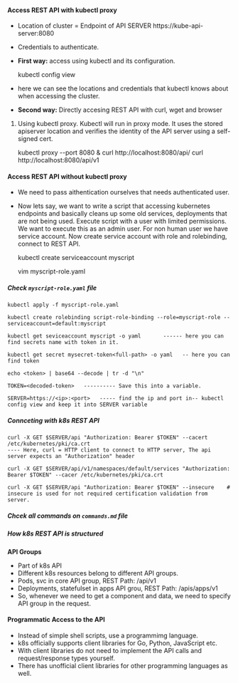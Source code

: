 #### Access REST API with kubectl proxy
- Location of cluster = Endpoint of API SERVER https://kube-api-server:8080
- Credentials to authenticate.
- **First way:** access using kubectl and its configuration.

    kubectl config view

- here we can see the locations and credentials that kubectl knows about when accessing the cluster.
- **Second way:** Directly accesing REST API with curl, wget and browser 
1. Using kubectl proxy. Kubectl will run in proxy mode. It uses the stored apiserver location and verifies the identity of the API server using a self-signed cert.
    
    kubectl proxy --port 8080 &
    curl http://localhost:8080/api/
    curl http://localhost:8080/api/v1

#### Access REST API without kubectl proxy
- We need to pass aithentication ourselves that needs authenticated user.
- Now lets say, we want to write a script that accessing kubernetes endpoints and basically cleans up some old services, deployments that are not being used. Execute script with a user with limited permissions. We want to execute this as an admin user. For non human user we have service account. Now create service account with role and rolebinding, connect to REST API.

    kubectl create serviceaccount myscript

    vim myscript-role.yaml   

##### Check ```myscript-role.yaml``` file

    kubectl apply -f myscript-role.yaml   

    kubectl create rolebinding script-role-binding --role=myscript-role --serviceaccount=default:myscript

    kubectl get seviceaccount myscript -o yaml       ------ here you can find secrets name with token in it.

    kubectl get secret mysecret-token<full-path> -o yaml   -- here you can find token

    echo <token> | base64 --decode | tr -d "\n"

    TOKEN=<decoded-token>   ---------- Save this into a variable.

    SERVER=https://<ip>:<port>   ----- find the ip and port in-- kubectl config view and keep it into SERVER variable 

##### Connceting with k8s REST API
    curl -X GET $SERVER/api "Authorization: Bearer $TOKEN" --cacert /etc/kubernetes/pki/ca.crt
    ---- Here, curl = HTTP client to connect to HTTP server, The api server expects an "Authorization" header

    curl -X GET $SERVER/api/v1/namespaces/default/services "Authorization: Bearer $TOKEN" --cacer /etc/kubernetes/pki/ca.crt

    curl -X GET $SERVER/api "Authorization: Bearer $TOKEN" --insecure    # insecure is used for not required certification validation from server.

##### Chcek all commands on ```commands.md``` file


##### How k8s REST API is structured
**API Groups**
- Part of k8s API
- Different k8s resources belong to different API groups.
- Pods, svc in core API group, REST Path: /api/v1
- Deployments, statefulset in apps API grou, REST Path: /apis/apps/v1
- So, whenever we need to get a component and data, we need to specify API group in the request. 


#### Programmatic Access to the API
- Instead of simple shell scripts, use a programmimg language.
- k8s officially supports client libraries for Go, Python, JavaScript etc.
- With client libraries do not need to implement the API calls and request/response types yourself.
- There has unofficial client libraries for other programming languages as well.